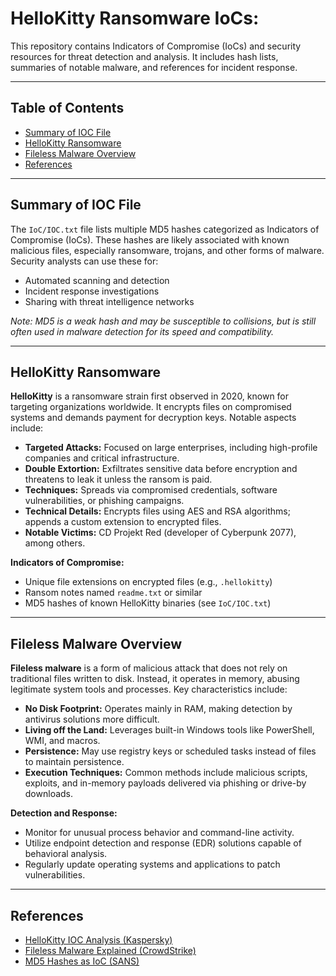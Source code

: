 # HelloKitty Ransomware IoCs:

This repository contains Indicators of Compromise (IoCs) and security resources for threat detection and analysis. It includes hash lists, summaries of notable malware, and references for incident response.

---

## Table of Contents

- [Summary of IOC File](#summary-of-ioc-file)
- [HelloKitty Ransomware](#hellokitty-ransomware)
- [Fileless Malware Overview](#fileless-malware-overview)
- [References](#references)

---

## Summary of IOC File

The `IoC/IOC.txt` file lists multiple MD5 hashes categorized as Indicators of Compromise (IoCs). These hashes are likely associated with known malicious files, especially ransomware, trojans, and other forms of malware. Security analysts can use these for:

- Automated scanning and detection
- Incident response investigations
- Sharing with threat intelligence networks

_Note: MD5 is a weak hash and may be susceptible to collisions, but is still often used in malware detection for its speed and compatibility._

---

## HelloKitty Ransomware

**HelloKitty** is a ransomware strain first observed in 2020, known for targeting organizations worldwide. It encrypts files on compromised systems and demands payment for decryption keys. Notable aspects include:

- **Targeted Attacks:** Focused on large enterprises, including high-profile companies and critical infrastructure.
- **Double Extortion:** Exfiltrates sensitive data before encryption and threatens to leak it unless the ransom is paid.
- **Techniques:** Spreads via compromised credentials, software vulnerabilities, or phishing campaigns.
- **Technical Details:** Encrypts files using AES and RSA algorithms; appends a custom extension to encrypted files.
- **Notable Victims:** CD Projekt Red (developer of Cyberpunk 2077), among others.

**Indicators of Compromise:**  
- Unique file extensions on encrypted files (e.g., `.hellokitty`)
- Ransom notes named `readme.txt` or similar
- MD5 hashes of known HelloKitty binaries (see `IoC/IOC.txt`)

---

## Fileless Malware Overview

**Fileless malware** is a form of malicious attack that does not rely on traditional files written to disk. Instead, it operates in memory, abusing legitimate system tools and processes. Key characteristics include:

- **No Disk Footprint:** Operates mainly in RAM, making detection by antivirus solutions more difficult.
- **Living off the Land:** Leverages built-in Windows tools like PowerShell, WMI, and macros.
- **Persistence:** May use registry keys or scheduled tasks instead of files to maintain persistence.
- **Execution Techniques:** Common methods include malicious scripts, exploits, and in-memory payloads delivered via phishing or drive-by downloads.

**Detection and Response:**
- Monitor for unusual process behavior and command-line activity.
- Utilize endpoint detection and response (EDR) solutions capable of behavioral analysis.
- Regularly update operating systems and applications to patch vulnerabilities.

---

## References

- [HelloKitty IOC Analysis (Kaspersky)](https://securelist.com/the-hellokitty-ransomware-family/104491/)
- [Fileless Malware Explained (CrowdStrike)](https://www.crowdstrike.com/cybersecurity-101/malware/fileless-malware/)
- [MD5 Hashes as IoC (SANS)](https://www.sans.org/blog/using-md5-hashes-for-detection/)
